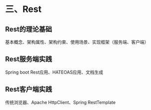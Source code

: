 # 三、Rest

## Rest的理论基础

基本概念、架构属性、架构约束、使用场景、实现框架（服务端、客户端）

## Rest服务端实践

Spring boot Rest应用、HATEOAS应用、文档生成

## Rest客户端实践

传统浏览器、Apache HttpClient、Spring RestTemplate

